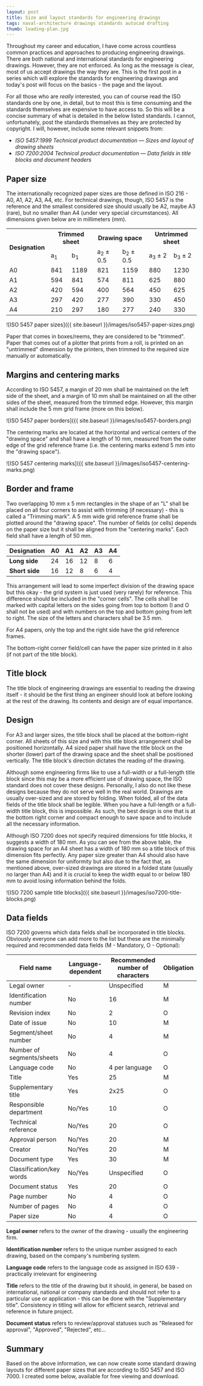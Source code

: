 ```yaml
---
layout: post
title: Size and layout standards for engineering drawings
tags: naval-architecture drawings standards autocad drafting
thumb: loading-plan.jpg
---
```

Throughout my career and education, I have come across countless common practices and approaches to producing engineering drawings.  There are both national and international standards for engineering drawings.  However, they are not enforced.  As long as the message is clear, most of us accept drawings the way they are.  This is the first post in a series which will explore the standards for engineering drawings and today's post will focus on the basics - the page and the layout.

For all those who are *really* interested, you can of course read the ISO standards one by one, in detail, but to most this is time consuming and the standards themselves are expensive to have access to.  So this will be a concise summary of what is detailed in the below listed standards.  I cannot, unfortunately, post the standards themselves as they are protected by copyright.  I will, however, include some relevant snippets from:
- *ISO 5457:1999 Technical product documentation — Sizes and layout of drawing sheets*
- *ISO 7200:2004 Technical product documentation — Data fields in title blocks and document headers*

## Paper size
The internationally recognized paper sizes are those defined in ISO 216 - A0, A1, A2, A3, A4, etc.  For technical drawings, though, ISO 5457 is the reference and the smallest considered size should usually be A2, maybe A3 (rare), but no smaller than A4 (under very special circumstances).  All dimensions given below are in millimeters (mm).

<table>
	<tr>
		<th rowspan="2">Designation</th>
		<th colspan="2">Trimmed sheet</th>
		<th colspan="2">Drawing space</th>
		<th colspan="2">Untrimmed sheet</th>
	</tr>
	<tr>
		<td markdown="span">a<sub>1</sub></td>
		<td markdown="span">b<sub>1</sub></td>
		<td markdown="span">a<sub>2</sub> ± 0.5</td>
		<td markdown="span">b<sub>2</sub> ± 0.5</td>
		<td markdown="span">a<sub>3</sub> ± 2</td>
		<td markdown="span">b<sub>3</sub> ± 2</td>
	</tr>
	<tr>
		<td>A0</td>
		<td>841</td>
		<td>1189</td>
		<td>821</td>
		<td>1159</td>
		<td>880</td>
		<td>1230</td>
	</tr>
	<tr>
		<td>A1</td>
		<td>594</td>
		<td>841</td>
		<td>574</td>
		<td>811</td>
		<td>625</td>
		<td>880</td>
	</tr>
	<tr>
		<td>A2</td>
		<td>420</td>
		<td>594</td>
		<td>400</td>
		<td>564</td>
		<td>450</td>
		<td>625</td>
	</tr>
	<tr>
		<td>A3</td>
		<td>297</td>
		<td>420</td>
		<td>277</td>
		<td>390</td>
		<td>330</td>
		<td>450</td>
	</tr>
	<tr>
		<td>A4</td>
		<td>210</td>
		<td>297</td>
		<td>180</td>
		<td>277</td>
		<td>240</td>
		<td>330</td>
	</tr>
</table>

![ISO 5457 paper sizes]({{ site.baseurl }}/images/iso5457-paper-sizes.png)

Paper that comes in boxes/reems, they are considered to be "trimmed".  Paper that comes out of a plotter that prints from a roll, is printed on an "untrimmed" dimension by the printers, then trimmed to the required size manually or automatically.

## Margins and centering marks
According to ISO 5457, a margin of 20 mm shall be maintained on the left side of the sheet, and a margin of 10 mm shall be maintained on all the other sides of the sheet, measured from the trimmed edge.  However, this margin shall include the 5 mm grid frame (more on this below).

![ISO 5457 paper borders]({{ site.baseurl }}/images/iso5457-borders.png)

The centering marks are located at the horizontal and vertical centers of the "drawing space" and shall have a length of 10 mm, measured from the outer edge of the grid reference frame (i.e. the centering marks extend 5 mm into the "drawing space").

![ISO 5457 centering marks]({{ site.baseurl }}/images/iso5457-centering-marks.png)

## Border and frame
Two overlapping 10 mm x 5 mm rectangles in the shape of an "L" shall be placed on all four corners to assist with trimming (if necessary) - this is called a "Trimming mark".  A 5 mm wide grid reference frame shall be plotted around the "drawing space".  The number of fields (or cells) depends on the paper size but it shall be aligned from the "centering marks".  Each field shall have a length of 50 mm.

| **Designation** | **A0** | **A1** | **A2** | **A3** | **A4** |
|-----------------|--------|--------|--------|--------|--------| 
| **Long side**   | 24     | 16     | 12     | 8      | 6      | 
| **Short side**  | 16     | 12     | 8      | 6      | 4      | 

This arrangement will lead to some imperfect division of the drawing space but this okay - the grid system is just used (very rarely) for reference.  This difference should be included in the "corner cells".  The cells shall be marked with capital letters on the sides going from top to bottom (I and O shall not be used) and with numbers on the top and bottom going from left to right.  The size of the letters and characters shall be 3.5 mm.

For A4 papers, only the top and the right side have the grid reference frames.

The bottom-right corner field/cell can have the paper size printed in it also (if not part of the title block).

## Title block
The title block of engineering drawings are essential to reading the drawing itself - it should be the first thing an engineer should look at before looking at the rest of the drawing.  Its contents and design are of equal importance.

## Design
For A3 and larger sizes, the title block shall be placed at the bottom-right corner.  All sheets of this size and with this title block arrangement shall be positioned horizontally.  A4 sized paper shall have the title block on the shorter (lower) part of the drawing space and the sheet shall be positioned vertically.  The title block's direction dictates the reading of the drawing.

Although some engineering firms like to use a full-width or a full-length title block since this may be a more efficient use of drawing space, the ISO standard does not cover these designs.  Personally, I also do not like these designs because they do not serve well in the real world.  Drawings are usually over-sized and are stored by folding.  When folded, all of the data fields of the title block shall be legible.  When you have a full-length or a full-width title block, this is impossible.  As such, the best design is one that is at the bottom right corner and compact enough to save space and to include all the necessary information.

Although ISO 7200 does not specify required dimensions for title blocks, it suggests a width of 180 mm.  As you can see from the above table, the drawing space for an A4 sheet has a width of 180 mm so a title block of this dimension fits perfectly.  Any paper size greater than A4 should also have the same dimension for uniformity but also due to the fact that, as mentioned above, over-sized drawings are stored in a folded state (usually no larger than A4) and it is crucial to keep the width equal to or below 180 mm to avoid losing information behind the folds.

![ISO 7200 sample title blocks]({{ site.baseurl }}/images/iso7200-title-blocks.png)

## Data fields

ISO 7200 governs which data fields shall be incorporated in title blocks.  Obviously everyone can add more to the list but these are the minimally required and recommended data fields (M - Mandatory, O - Optional):

| **Field name**            | **Language-dependent** | **Recommended number of characters** | **Obligation** | 
|---------------------------|------------------------|--------------------------------------|----------------| 
| Legal owner               | -                      | Unspecified                          | M              | 
| Identification number     | No                     | 16                                   | M              | 
| Revision index            | No                     | 2                                    | O              | 
| Date of issue             | No                     | 10                                   | M              | 
| Segment/sheet number      | No                     | 4                                    | M              | 
| Number of segments/sheets | No                     | 4                                    | O              | 
| Language code             | No                     | 4 per language                       | O              | 
| Title                     | Yes                    | 25                                   | M              | 
| Supplementary title       | Yes                    | 2x25                                 | O              | 
| Responsible department    | No/Yes                 | 10                                   | O              | 
| Technical reference       | No/Yes                 | 20                                   | O              | 
| Approval person           | No/Yes                 | 20                                   | M              | 
| Creator                   | No/Yes                 | 20                                   | M              | 
| Document type             | Yes                    | 30                                   | M              | 
| Classification/key words  | No/Yes                 | Unspecified                          | O              | 
| Document status           | Yes                    | 20                                   | O              | 
| Page number               | No                     | 4                                    | O              | 
| Number of pages           | No                     | 4                                    | O              | 
| Paper size                | No                     | 4                                    | O              | 


**Legal owner** refers to the owner of the drawing - usually the engineering firm.

**Identification number** refers to the unique number assigned to each drawing, based on the company's numbering system.

**Language code** refers to the language code as assigned in ISO 639 - practically irrelevant for engineering

**Title** refers to the title of the drawing but it should, in general, be based on international, national or company standards and should not refer to a particular use or application - this can be done with the "Supplementary title".  Consistency in titling will allow for efficient search, retrieval and reference in future project.

**Document status** refers to review/approval statuses such as "Released for approval", "Approved", "Rejected", etc...

## Summary
Based on the above information, we can now create some standard drawing layouts for different paper sizes that are according to ISO 5457 and ISO 7000.  I created some below, available for free viewing and download.
